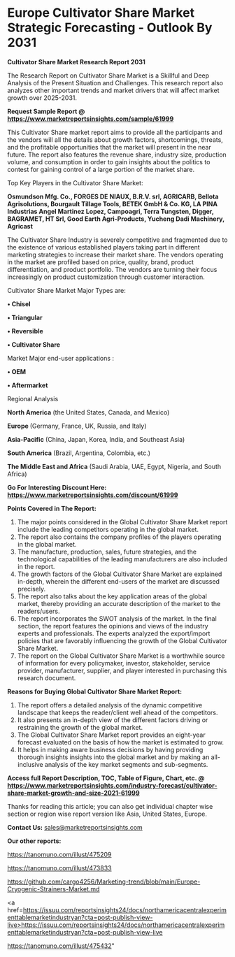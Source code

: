  # Europe Cultivator Share Market Strategic Forecasting - Outlook By 2031

<strong>Cultivator Share Market Research Report 2031</strong>

The Research Report on Cultivator Share Market is a Skillful and Deep Analysis of the Present Situation and Challenges. This research report also analyzes other important trends and market drivers that will affect market growth over 2025-2031.

<strong>Request Sample Report @ <a href=https://www.marketreportsinsights.com/sample/61999>https://www.marketreportsinsights.com/sample/61999</a></strong>

This Cultivator Share market report aims to provide all the participants and the vendors will all the details about growth factors, shortcomings, threats, and the profitable opportunities that the market will present in the near future. The report also features the revenue share, industry size, production volume, and consumption in order to gain insights about the politics to contest for gaining control of a large portion of the market share.

Top Key Players in the Cultivator Share Market:

<strong>Osmundson Mfg. Co., FORGES DE NIAUX, B.R.V. srl, AGRICARB, Bellota Agrisolutions, Bourgault Tillage Tools, BETEK GmbH & Co. KG, LA PINA Industrias Angel Martinez Lopez, Campoagri, Terra Tungsten, Digger, BAGRAMET, HT Srl, Good Earth Agri-Products, Yucheng Dadi Machinery, Agricast</strong>

The Cultivator Share Industry is severely competitive and fragmented due to the existence of various established players taking part in different marketing strategies to increase their market share. The vendors operating in the market are profiled based on price, quality, brand, product differentiation, and product portfolio. The vendors are turning their focus increasingly on product customization through customer interaction.

Cultivator Share Market Major Types are:

<strong>• Chisel

• Triangular

• Reversible

• Cultivator Share</strong>

Market Major end-user applications :

<strong>• OEM

• Aftermarket</strong>

Regional Analysis

</u><strong><b>North America</b></strong> (the United States, Canada, and Mexico)

<strong><b>Europe </b></strong>(Germany, France, UK, Russia, and Italy)

<strong><b>Asia-Pacific</b></strong> (China, Japan, Korea, India, and Southeast Asia)

<strong><b>South America</b></strong> (Brazil, Argentina, Colombia, etc.)

<strong><b>The Middle East and Africa</b></strong> (Saudi Arabia, UAE, Egypt, Nigeria, and South Africa)

<strong>Go For Interesting Discount Here: <a href=https://www.marketreportsinsights.com/discount/61999>https://www.marketreportsinsights.com/discount/61999</a></strong>

<strong>Points Covered in The Report:</strong>
<ol>
  <li>The major points considered in the Global Cultivator Share Market report include the leading competitors operating in the global market.</li>
  <li>The report also contains the company profiles of the players operating in the global market.</li>
  <li>The manufacture, production, sales, future strategies, and the technological capabilities of the leading manufacturers are also included in the report.</li>
  <li>The growth factors of the Global Cultivator Share Market are explained in-depth, wherein the different end-users of the market are discussed precisely.</li>
  <li>The report also talks about the key application areas of the global market, thereby providing an accurate description of the market to the readers/users.</li>
  <li>The report incorporates the SWOT analysis of the market. In the final section, the report features the opinions and views of the industry experts and professionals. The experts analyzed the export/import policies that are favorably influencing the growth of the Global Cultivator Share Market.</li>
  <li>The report on the Global Cultivator Share Market is a worthwhile source of information for every policymaker, investor, stakeholder, service provider, manufacturer, supplier, and player interested in purchasing this research document.</li>
</ol>
<strong>Reasons for Buying Global Cultivator Share Market Report:</strong>

<ol>
  <li>The report offers a detailed analysis of the dynamic competitive landscape that keeps the reader/client well ahead of the competitors.</li>
  <li>It also presents an in-depth view of the different factors driving or restraining the growth of the global market.</li>
  <li>The Global Cultivator Share Market report provides an eight-year forecast evaluated on the basis of how the market is estimated to grow.</li>
  <li>It helps in making aware business decisions by having providing thorough insights insights into the global market and by making an all-inclusive analysis of the key market segments and sub-segments.</li>
</ol>
<strong>Access full Report Description, TOC, Table of Figure, Chart, etc. @ <a href=https://www.marketreportsinsights.com/industry-forecast/cultivator-share-market-growth-and-size-2021-61999>https://www.marketreportsinsights.com/industry-forecast/cultivator-share-market-growth-and-size-2021-61999</a></strong>


Thanks for reading this article; you can also get individual chapter wise section or region wise report version like Asia, United States, Europe.

<strong>Contact Us:</strong>
sales@marketreportsinsights.com

<strong>Our other reports:</strong>

<a href=https://tanomuno.com/illust/475209>https://tanomuno.com/illust/475209</a>

<a href=https://tanomuno.com/illust/473833>https://tanomuno.com/illust/473833</a>

<a href=https://github.com/cargo4256/Marketing-trend/blob/main/Europe-Cryogenic-Strainers-Market.md>https://github.com/cargo4256/Marketing-trend/blob/main/Europe-Cryogenic-Strainers-Market.md</a>

<a href=https://issuu.com/reportsinsights24/docs/northamericacentralexperimenttablemarketindustryan?cta=post-publish-view-live>https://issuu.com/reportsinsights24/docs/northamericacentralexperimenttablemarketindustryan?cta=post-publish-view-live</a>

<a href=https://tanomuno.com/illust/475432>https://tanomuno.com/illust/475432</a>"
